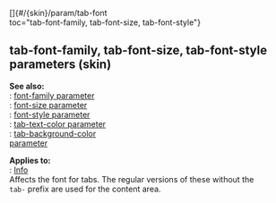 []{#/{skin}/param/tab-font    
toc="tab-font-family, tab-font-size, tab-font-style"}    
## tab-font-family, tab-font-size, tab-font-style parameters (skin)    
**See also:**    
:   [font-family parameter](ref/%7Bskin%7D/param/font-family)    
:   [font-size parameter](ref/%7Bskin%7D/param/font-size)    
:   [font-style parameter](ref/%7Bskin%7D/param/font-style)    
:   [tab-text-color parameter](ref/%7Bskin%7D/param/tab-text-color)    
:   [tab-background-color    
    parameter](ref/%7Bskin%7D/param/tab-background-color)    
<!-- -->    
**Applies to:**    
:   [Info](ref/%7Bskin%7D/control/info)    
Affects the font for tabs. The regular versions of these without the    
`tab-` prefix are used for the content area.  